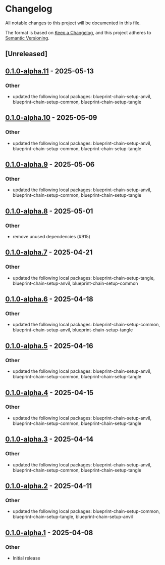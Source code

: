 # Changelog

All notable changes to this project will be documented in this file.

The format is based on [Keep a Changelog](https://keepachangelog.com/en/1.0.0/),
and this project adheres to [Semantic Versioning](https://semver.org/spec/v2.0.0.html).

## [Unreleased]

## [0.1.0-alpha.11](https://github.com/tangle-network/blueprint/compare/blueprint-chain-setup-v0.1.0-alpha.10...blueprint-chain-setup-v0.1.0-alpha.11) - 2025-05-13

### Other

- updated the following local packages: blueprint-chain-setup-anvil, blueprint-chain-setup-common, blueprint-chain-setup-tangle

## [0.1.0-alpha.10](https://github.com/tangle-network/blueprint/compare/blueprint-chain-setup-v0.1.0-alpha.9...blueprint-chain-setup-v0.1.0-alpha.10) - 2025-05-09

### Other

- updated the following local packages: blueprint-chain-setup-anvil, blueprint-chain-setup-common, blueprint-chain-setup-tangle

## [0.1.0-alpha.9](https://github.com/tangle-network/blueprint/compare/blueprint-chain-setup-v0.1.0-alpha.8...blueprint-chain-setup-v0.1.0-alpha.9) - 2025-05-06

### Other

- updated the following local packages: blueprint-chain-setup-anvil, blueprint-chain-setup-common, blueprint-chain-setup-tangle

## [0.1.0-alpha.8](https://github.com/tangle-network/blueprint/compare/blueprint-chain-setup-v0.1.0-alpha.7...blueprint-chain-setup-v0.1.0-alpha.8) - 2025-05-01

### Other

- remove unused dependencies (#915)

## [0.1.0-alpha.7](https://github.com/tangle-network/blueprint/compare/blueprint-chain-setup-v0.1.0-alpha.6...blueprint-chain-setup-v0.1.0-alpha.7) - 2025-04-21

### Other

- updated the following local packages: blueprint-chain-setup-tangle, blueprint-chain-setup-anvil, blueprint-chain-setup-common

## [0.1.0-alpha.6](https://github.com/tangle-network/blueprint/compare/blueprint-chain-setup-v0.1.0-alpha.5...blueprint-chain-setup-v0.1.0-alpha.6) - 2025-04-18

### Other

- updated the following local packages: blueprint-chain-setup-common, blueprint-chain-setup-anvil, blueprint-chain-setup-tangle

## [0.1.0-alpha.5](https://github.com/tangle-network/blueprint/compare/blueprint-chain-setup-v0.1.0-alpha.4...blueprint-chain-setup-v0.1.0-alpha.5) - 2025-04-16

### Other

- updated the following local packages: blueprint-chain-setup-anvil, blueprint-chain-setup-common, blueprint-chain-setup-tangle

## [0.1.0-alpha.4](https://github.com/tangle-network/blueprint/compare/blueprint-chain-setup-v0.1.0-alpha.3...blueprint-chain-setup-v0.1.0-alpha.4) - 2025-04-15

### Other

- updated the following local packages: blueprint-chain-setup-anvil, blueprint-chain-setup-common, blueprint-chain-setup-tangle

## [0.1.0-alpha.3](https://github.com/tangle-network/blueprint/compare/blueprint-chain-setup-v0.1.0-alpha.2...blueprint-chain-setup-v0.1.0-alpha.3) - 2025-04-14

### Other

- updated the following local packages: blueprint-chain-setup-anvil, blueprint-chain-setup-common, blueprint-chain-setup-tangle

## [0.1.0-alpha.2](https://github.com/tangle-network/blueprint/compare/blueprint-chain-setup-v0.1.0-alpha.1...blueprint-chain-setup-v0.1.0-alpha.2) - 2025-04-11

### Other

- updated the following local packages: blueprint-chain-setup-common, blueprint-chain-setup-tangle, blueprint-chain-setup-anvil

## [0.1.0-alpha.1](https://github.com/tangle-network/blueprint/releases/tag/blueprint-chain-setup-v0.1.0-alpha.1) - 2025-04-08

### Other

- Initial release
